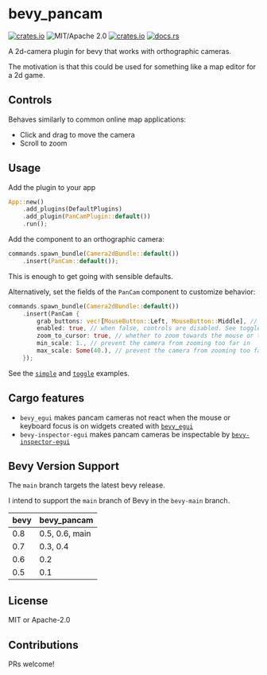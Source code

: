# bevy_pancam

[![crates.io](https://img.shields.io/crates/v/bevy_pancam.svg)](https://crates.io/crates/bevy_pancam)
![MIT/Apache 2.0](https://img.shields.io/badge/license-MIT%2FApache-blue.svg)
[![crates.io](https://img.shields.io/crates/d/bevy_pancam.svg)](https://crates.io/crates/bevy_pancam)
[![docs.rs](https://img.shields.io/docsrs/bevy_pancam)](https://docs.rs/bevy_pancam)

A 2d-camera plugin for bevy that works with orthographic cameras.

The motivation is that this could be used for something like a map editor for a 2d game.

## Controls

Behaves similarly to common online map applications:

- Click and drag to move the camera
- Scroll to zoom

## Usage

Add the plugin to your app

```rust ignore
App::new()
    .add_plugins(DefaultPlugins)
    .add_plugin(PanCamPlugin::default())
    .run();
```

Add the component to an orthographic camera:

```rust ignore
commands.spawn_bundle(Camera2dBundle::default())
    .insert(PanCam::default());
```

This is enough to get going with sensible defaults.

Alternatively, set the fields of the `PanCam` component to customize behavior:

```rust ignore
commands.spawn_bundle(Camera2dBundle::default())
    .insert(PanCam {
        grab_buttons: vec![MouseButton::Left, MouseButton::Middle], // which buttons should drag the camera
        enabled: true, // when false, controls are disabled. See toggle example.
        zoom_to_cursor: true, // whether to zoom towards the mouse or the center of the screen
        min_scale: 1., // prevent the camera from zooming too far in
        max_scale: Some(40.), // prevent the camera from zooming too far out
    });
```

See the [`simple`](./examples/simple.rs) and [`toggle`](./examples/toggle.rs) examples.

## Cargo features

- `bevy_egui` makes pancam cameras not react when the mouse or keyboard focus is on widgets created with [`bevy_egui`](https://github.com/mvlabat/bevy_egui)
- `bevy-inspector-egui` makes pancam cameras be inspectable by [`bevy-inspector-egui`](https://github.com/jakobhellermann/bevy-inspector-egui)

## Bevy Version Support

The `main` branch targets the latest bevy release.

I intend to support the `main` branch of Bevy in the `bevy-main` branch.

|bevy|bevy_pancam|
|---|---|
|0.8|0.5, 0.6, main|
|0.7|0.3, 0.4|
|0.6|0.2|
|0.5|0.1|

## License

MIT or Apache-2.0

## Contributions

PRs welcome!